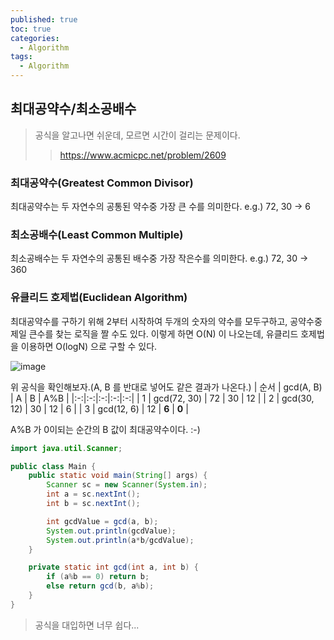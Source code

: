 ```yaml
---
published: true
toc: true
categories:
  - Algorithm
tags:
  - Algorithm
---
```

## 최대공약수/최소공배수

> 공식을 알고나면 쉬운데, 모르면 시간이 걸리는 문제이다.
>> https://www.acmicpc.net/problem/2609

### 최대공약수(Greatest Common Divisor)
최대공약수는 두 자연수의 공통된 약수중 가장 큰 수를 의미한다.
e.g.) 72, 30 -> 6

### 최소공배수(Least Common Multiple)
최소공배수는 두 자연수의 공통된 배수중 가장 작은수를 의미한다.
e.g.) 72, 30 -> 360

### 유클리드 호제법(Euclidean Algorithm)
최대공약수를 구하기 위해 2부터 시작하여 두개의 숫자의 약수를 모두구하고, 공약수중 제일 큰수를 찾는 로직을 짤 수도 있다.
이렇게 하면 O(N) 이 나오는데, 유클리드 호제법을 이용하면 O(logN) 으로 구할 수 있다.

![image](https://user-images.githubusercontent.com/9858389/112879241-dc301480-9103-11eb-8ccd-41c9517cbc9a.png)

위 공식을 확인해보자.(A, B 를 반대로 넣어도 같은 결과가 나온다.)
| 순서 | gcd(A, B) | A | B | A%B |
|:-:|:-:|:-:|:-:|:-:|
| 1 | gcd(72, 30) | 72 | 30 | 12 |
| 2 | gcd(30, 12) | 30 | 12 | 6 |
| 3 | gcd(12, 6) | 12 | __6__ | __0__ |

A%B 가 0이되는 순간의 B 값이 최대공약수이다. :-)

```java
import java.util.Scanner;

public class Main {
    public static void main(String[] args) {
        Scanner sc = new Scanner(System.in);
        int a = sc.nextInt();
        int b = sc.nextInt();

        int gcdValue = gcd(a, b);
        System.out.println(gcdValue);
        System.out.println(a*b/gcdValue);
    }

    private static int gcd(int a, int b) {
        if (a%b == 0) return b;
        else return gcd(b, a%b);
    }
}
```

> 공식을 대입하면 너무 쉽다...